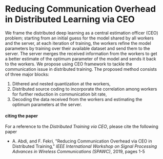 # Reducing Communication Overhead in Distributed Learning via CEO

We frame the distributed deep learning as a central estimation officer (CEO) problem; starting from an initial guess for the model shared by all workers and the server, at each iteration of training, the workers refine the model parameters by training over their available dataset and send them to the server. The server merges the received information from the workers to get a better estimate of the optimum parameter of the model and sends it back to the workers. We propose using CEO framework to tackle the communication issue in distributed training. The proposed method consists of three major blocks: 
1) Dithered and nested quantization at the workers, 
2) Distributed source coding to incorporate the correlation among workers for further reduction in communication bit rate, 
3) Decoding the data received from the workers and estimating the optimum parameters at the server.

#### citing the paper
For a reference to the *Distributed Training via CEO*, please cite the following paper
* A. Abdi, and F. Fekri, "Reducing Communication Overhead via CEO in Distributed Training," *IEEE International Workshop on Signal Processing Advances in Wireless Communications (SPAWC)*, 2019, pages 1-5
